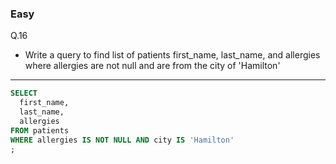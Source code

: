 ### Easy  
Q.16 
* Write a query to find list of patients first_name, last_name, and allergies where allergies are not null and are from the city of 'Hamilton'

---
```SQL
SELECT
  first_name,
  last_name,
  allergies
FROM patients
WHERE allergies IS NOT NULL AND city IS 'Hamilton'
;
```
